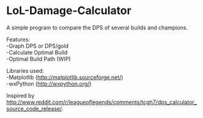 LoL-Damage-Calculator
=====================

A simple program to compare the DPS of several builds and champions.


Features:  
-Graph DPS or DPS/gold  
-Calculate Optimal Build  
-Optimal Build Path (WIP)  


Libraries used:  
-Matplotlib (http://matplotlib.sourceforge.net/)  
-wxPython (http://wxpython.org/)


Inspired by http://www.reddit.com/r/leagueoflegends/comments/tcgh7/dps_calculator_source_code_release/.
